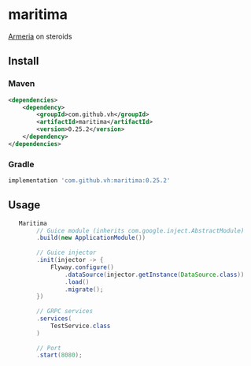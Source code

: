 # maritima
[Armeria](https://armeria.dev) on steroids

## Install
### Maven
```xml
<dependencies>
    <dependency>
        <groupId>com.github.vh</groupId>
        <artifactId>maritima</artifactId>
        <version>0.25.2</version>
    </dependency>
</dependencies>
```

### Gradle
```groovy
implementation 'com.github.vh:maritima:0.25.2'
```

## Usage
```java
   Maritima
        // Guice module (inherits com.google.inject.AbstractModule)
        .build(new ApplicationModule())
        
        // Guice injector
        .init(injector -> {
            Flyway.configure()
                .dataSource(injector.getInstance(DataSource.class))
                .load()
                .migrate();
        })
        
        // GRPC services
        .services(
            TestService.class
        )
                
        // Port
        .start(8080);
```
